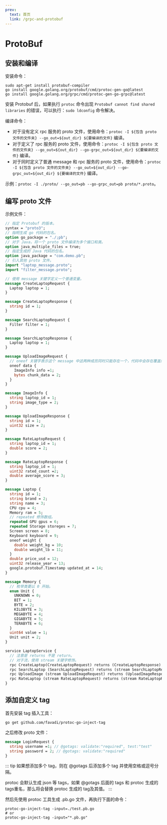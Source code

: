 ```yaml
---
prev:
  text: 首页
  link: /grpc-and-protobuf
---
```


# ProtoBuf

## 安装和编译

安装命令：

```shell
sudo apt-get install protobuf-compiler
go install google.golang.org/protobuf/cmd/protoc-gen-go@latest
go install google.golang.org/grpc/cmd/protoc-gen-go-grpc@latest
```

安装 Protobuf 后，如果执行 `protoc` 命令出现 `Protobuf cannot find shared libraries` 的错误，可以执行：`sudo ldconfig` 命令解决。

编译命令：

- 对于没有定义 rpc 服务的 proto 文件，使用命令：`protoc -I ${包含 proto 文件的文件夹} --go_out=${out_dir} ${要编译的文件}` 编译。
- 对于定义了 rpc 服务的 proto 文件，使用命令：`protoc -I ${包含 proto 文件的文件夹} --go_out=${out_dir} --go-grpc_out=${out_dir} ${要编译的文件}` 编译。
- 对于同时定义了普通 message 和 rpc 服务的 proto 文件，使用命令：`protoc -I ${包含 proto 文件的文件夹} --go_out=${out_dir} --go-grpc_out=${out_dir} ${要编译的文件}` 编译。

示例：`protoc -I ./proto/ --go_out=pb --go-grpc_out=pb proto/*.proto`。

## 编写 proto 文件

示例文件：

```protobuf
// 指定 Protobuf 的版本。
syntax = "proto3";
// 指明生成 go 代码的包名。
option go_package = "./;pb";
// 对于 Java，将一个 proto 文件编译为多个接口和类。
option java_multiple_files = true;
// 指定生成的 Java 代码的包名。
option java_package = "com.demo.pb";
// 引入其他 proto 文件。
import "laptop_message.proto";
import "filter_message.proto";

// 使用 message 关键字定义一个普通变量。
message CreateLaptopRequest {
  Laptop laptop = 1;
}

message CreateLaptopResponse {
  string id = 1;
}

message SearchLaptopRequest {
  Filter filter = 1;
}

message SearchLaptopResponse {
  Laptop laptop = 1;
}

message UploadImageRequest {
  // oneof 关键字表示这个 message 中这两种成员同时只能存在一个，代码中会存在覆盖问题。
  oneof data {
    ImageInfo info =1;
    bytes chunk_data = 2;
  }
}

message ImageInfo {
  string laptop_id = 1;
  string image_type = 2;
}

message UploadImageResponse {
  string id = 1;
  uint32 size = 2;
}

message RateLaptopRequest {
  string laptop_id = 1;
  double score = 2;
}

message RateLaptopResponse {
  string laptop_id = 1;
  uint32 rated_count =2;
  double average_score = 3;
}

message Laptop {
  string id = 1;
  string brand = 2;
  string name = 3;
  CPU cpu = 4;
  Memory ram = 5;
  // repeated 修饰数组。
  repeated GPU gpus = 6;
  repeated Storage storeges = 7;
  Screen screen = 8;
  Keyboard keyboard = 9;
  oneof weight {
    double weight_kg = 10;
    double weight_lb = 11;
  }
  double price_usd = 12;
  uint32 release_year = 13;
  google.protobuf.Timestamp updated_at = 14;
}

message Memory {
  // 枚举类要以 0 开始。
  enum Unit {
    UNKNOWN = 0;
    BIT = 1;
    BYTE = 2;
    KILOBYTE = 3;
    MEGABYTE = 4;
    GIGABYTE = 5;
    TERABYTE = 6;
  }
  uint64 value = 1;
  Unit unit = 2;
}

service LaptopService {
  // 注意是 returns 不是 return。
  // 对于流，使用 stream 关键字修饰。
  rpc CreateLaptop(CreateLaptopRequest) returns (CreateLaptopResponse) {};
  rpc SearchLaptop (SearchLaptopRequest) returns (stream SearchLaptopResponse) {};
  rpc UploadImage (stream UploadImageRequest) returns (UploadImageResponse) {};
  rpc RateLaptop (stream RateLaptopRequest) returns (stream RateLaptopResponse) {};
}
```

## 添加自定义 tag

首先安装 tag 插入工具：

```shell
go get github.com/favadi/protoc-go-inject-tag
```

之后修改 proto 文件：

```protobuf
message LoginRequest {
  string username =1; // @gotags: validate:"required", test:"test"
  string password = 2; // @gotags: validate:"required"
}
```

::: tip
如果想添加多个 tag，则在 @gotags 后添加多个 tag 并使用空格或逗号分隔。

protoc 会默认生成 json 等 tags，如果 @gotags 后面的 tags 和 protoc 生成的 tags重名，那么将会替换 protoc 生成的 tag及其值。
:::

然后先使用 protoc 工具生成 .pb.go 文件，再执行下面的命令：

```shell
protoc-go-inject-tag -input=./test.pb.go
# or
protoc-go-inject-tag -input="*.pb.go"
```
